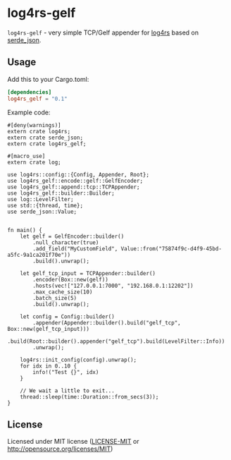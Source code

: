 # log4rs-gelf

`log4rs-gelf` - very simple TCP/Gelf appender for [log4rs](https://github.com/sfackler/log4rs) based on 
[serde_json](https://github.com/serde-rs/json).

## Usage

Add this to your Cargo.toml:

```toml
[dependencies]
log4rs_gelf = "0.1"
```

Example code:

```rust,no_run
#[deny(warnings)]
extern crate log4rs;
extern crate serde_json;
extern crate log4rs_gelf;

#[macro_use]
extern crate log;

use log4rs::config::{Config, Appender, Root};
use log4rs_gelf::encode::gelf::GelfEncoder;
use log4rs_gelf::append::tcp::TCPAppender;
use log4rs_gelf::builder::Builder;
use log::LevelFilter;
use std::{thread, time};
use serde_json::Value;


fn main() {
    let gelf = GelfEncoder::builder()
        .null_character(true)
        .add_field("MyCustomField", Value::from("75874f9c-d4f9-45bd-a5fc-9a1ca201f70e"))
        .build().unwrap();

    let gelf_tcp_input = TCPAppender::builder()
        .encoder(Box::new(gelf))
        .hosts(vec!["127.0.0.1:7000", "192.168.0.1:12202"])
        .max_cache_size(10)
        .batch_size(5)
        .build().unwrap();

    let config = Config::builder()
        .appender(Appender::builder().build("gelf_tcp", Box::new(gelf_tcp_input)))
        .build(Root::builder().appender("gelf_tcp").build(LevelFilter::Info))
        .unwrap();

    log4rs::init_config(config).unwrap();
    for idx in 0..10 {
        info!("Test {}", idx)
    }

    // We wait a little to exit...
    thread::sleep(time::Duration::from_secs(3));
}
```

## License

Licensed under MIT license ([LICENSE-MIT](LICENSE) or http://opensource.org/licenses/MIT)
